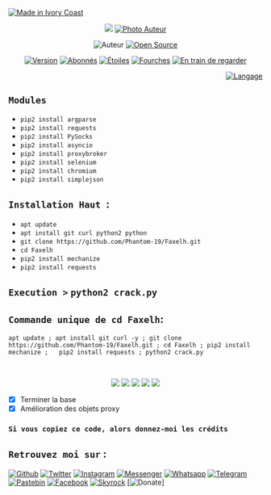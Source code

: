 <p align="left">
<a href="#"><img title="Made in Ivory Coast" src="https://img.shields.io/badge/MADE%20IN-IVORY COAST-green?colorA=%23ff0000&colorB=%23017e40&style=for-the-badge"></a>
</p>
<p align="center">
<a href="#"><img src="https://raw.githubusercontent.com/Phantom-19/Faxelh/master/Python_certificate.jpg"/></a>
<a href="#"><img title="Photo Auteur" src="https://raw.githubusercontent.com/phantom-19/bash/master/Faxel.jpg?style=flat-square"></a>
</p>
<p align="center"
<a href="https://github.com/Phantom-19"><img title="Auteur" src="https://img.shields.io/badge/Auteur-Faxel-red.svg?style=for-the-badge&logo=github"></a>
<a href="#"><img title="Open Source" src="https://img.shields.io/badge/Open%20Source-%E2%9D%A4-green?style=for-the-badge"></a>
</p>
<p align="center">
<a href="#"><img title="Version" src="https://img.shields.io/badge/Version-4.0-green.svg?style=flat-square"></a>
<a href="https://github.com/Phantom-19/followers"><img title="Abonnés" src="https://img.shields.io/github/followers/Phantom-19?color=blue&style=flat-square"></a>
<a href="https://github.com/Phantom-19/link/stargazers/"><img title="Étoiles" src="https://img.shields.io/github/stars/Phantom-19/link??color=red&style=flat-square"></a>
<a href="https://github.com/Phantom-19/link/network/members"><img title="Fourches" src="https://img.shields.io/github/forks/Phantom-19/link??color=red&style=flat-square"></a>
<a href="https://github.com/Phantom-19/link/watchers"><img title="En train de regarder" src="https://img.shields.io/github/watchers/Phantom-19/link?label=Watchers&color=blue&style=flat-square"></a>
<p align="right">
<a href="#"><img title="Langage" src="https://forthebadge.com/images/badges/made-with-python.svg"></a>
</p>

## `Modules`

* `pip2 install argparse`
* `pip2 install requests`
* `pip2 install PySocks`
* `pip2 install asyncio`
* `pip2 install proxybroker`
* `pip2 install selenium`
* `pip2 install chromium`
* `pip2 install simplejson`


## `Installation Haut `:

* `apt update`
* `apt install git curl python2 python `
* `git clone https://github.com/Phantom-19/Faxelh.git`
* `cd Faxelh`
* `pip2 install mechanize`
* `pip2 install requests`

## ` Execution > ` `python2 crack.py`

##  `Commande unique de cd Faxelh`:
```
apt update ; apt install git curl -y ; git clone https://github.com/Phantom-19/Faxelh.git ; cd Faxelh ; pip2 install mechanize ;   pip2 install requests ; python2 crack.py
```


<br>
<p align="center">
<img src="https://raw.githubusercontent.com/Phantom-19/Faxelh/master/JavaScript_certificate.jpg"/>
<img src="https://raw.githubusercontent.com/Phantom-19/Faxelh/master/CSS_certificate.jpg"/>
<img src="https://raw.githubusercontent.com/Phantom-19/Faxelh/master/PHP_certificate.jpg"/>
<img src="https://raw.githubusercontent.com/Phantom-19/Faxelh/master/SQL_certificate.jpg"/>
<img src="https://raw.githubusercontent.com/Phantom-19/Faxelh/master/HTML_certificate.jpg"/>
<br>  

- [x] Terminer la base 
- [x] Amélioration des objets proxy 

### `Si vous copiez ce code, alors donnez-moi les crédits` 

## `Retrouvez moi sur` :
[![Github](https://img.shields.io/badge/Github-Phantom--19-green?style=for-the-badge&logo=github)](https://github.com/Phantom-19)
[![Twitter](https://img.shields.io/badge/Twitter-blue?style=for-the-badge&logo=Twitter)](https://twitter.com/KouadioAntoin13)
[![Instagram](https://img.shields.io/badge/Instagram-%40faxel.19-red?style=for-the-badge&logo=instagram)](https://www.instagram.com/faxel19)
[![Messenger](https://img.shields.io/badge/Chat-Messenger-blue?style=for-the-badge&logo=messenger)](https://www.messenger.com/t/faxel19)
[![Whatsapp](https://img.shields.io/badge/Whatsapp-%40Faxel-yellow?style=for-the-badge&logo=whatsapp)](https://wa.me/22555709610)
[![Telegram](https://img.shields.io/badge/Telegram-%40Faxelh-blue?style=for-the-badge&logo=telegram)](https://t.me/Faxelh)
[![Pastebin](https://img.shields.io/badge/Pastebin-Faxel-cyan?style=for-the-badge&logo=pastebin)](https://pastebin.com/u/Faxel)
[![Facebook](https://img.shields.io/badge/Facebook-%40Faxel--19-blue?style=for-the-badge&logo=Facebook)](https://www.facebook.com/Faxel19)
[![Skyrock](https://img.shields.io/badge/Skyrock-%40kouadiok-red?style=for-the-badge&logo=skyrock)](https://kouadiok.skyrock.com/profil/)
[![Donate](https://img.shields.io/badge/Donate-PayPal-green.svg?style=flat-square)]
